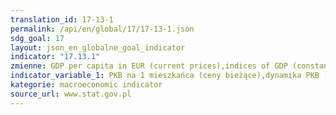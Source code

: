 ```yaml
---
translation_id: 17-13-1
permalink: /api/en/global/17/17-13-1.json
sdg_goal: 17
layout: json_en_globalne_goal_indicator
indicator: "17.13.1"
zmienne: GDP per capita in EUR (current prices),indices of GDP (constant prices),investment rate,indices of prices of consumer goods and services,general government debt in relation to GDP,general government result in relation to GDP
indicator_variable_1: PKB na 1 mieszkańca (ceny bieżące),dynamika PKB (w cenach stałych),stopa inwestycji,dynamika cen towarów i usług konsumpcyjnych,dług sektora instytucji rządowych i samorządowych w relacji do PKB,wynik sektora instytucji rządowych i samorządowych w relacji do PKB;
kategorie: macroeconomic indicator
source_url: www.stat.gov.pl
---
```

